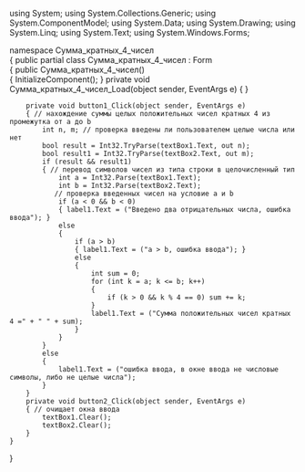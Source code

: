 ﻿using System;
using System.Collections.Generic;
using System.ComponentModel;
using System.Data;
using System.Drawing;
using System.Linq;
using System.Text;
using System.Windows.Forms;

namespace Сумма_кратных_4_чисел  
{
    public partial class Сумма_кратных_4_чисел : Form  
    {
        public Сумма_кратных_4_чисел()  
        {
            InitializeComponent();
        }
        private void Сумма_кратных_4_чисел_Load(object sender, EventArgs e)
        {
        }

        private void button1_Click(object sender, EventArgs e)
        { // нахождение суммы целых положительных чисел кратных 4 из промежутка от а до b
            int n, m; // проверка введены ли пользователем целые числа или нет
            bool result = Int32.TryParse(textBox1.Text, out n);
            bool result1 = Int32.TryParse(textBox2.Text, out m);
            if (result && result1)
            { // перевод символов чисел из типа строки в целочисленный тип
                int a = Int32.Parse(textBox1.Text);
                int b = Int32.Parse(textBox2.Text);
               // проверка введенных чисел на условие а и b
                if (a < 0 && b < 0)
                { label1.Text = ("Введено два отрицательных числа, ошибка ввода"); }
                else
                {
                    if (a > b)
                    { label1.Text = ("a > b, ошибка ввода"); }
                    else
                    {
                        int sum = 0;
                        for (int k = a; k <= b; k++)
                        {
                            if (k > 0 && k % 4 == 0) sum += k;
                        }
                        label1.Text = ("Сумма положительных чисел кратных 4 =" + " " + sum);
                    }
                }
            }
            else
            {
                label1.Text = ("ошибка ввода, в окне ввода не числовые символы, либо не целые числа");
            }
        }
        private void button2_Click(object sender, EventArgs e)
        { // очищает окна ввода
            textBox1.Clear();
            textBox2.Clear();
        }
    }
}
